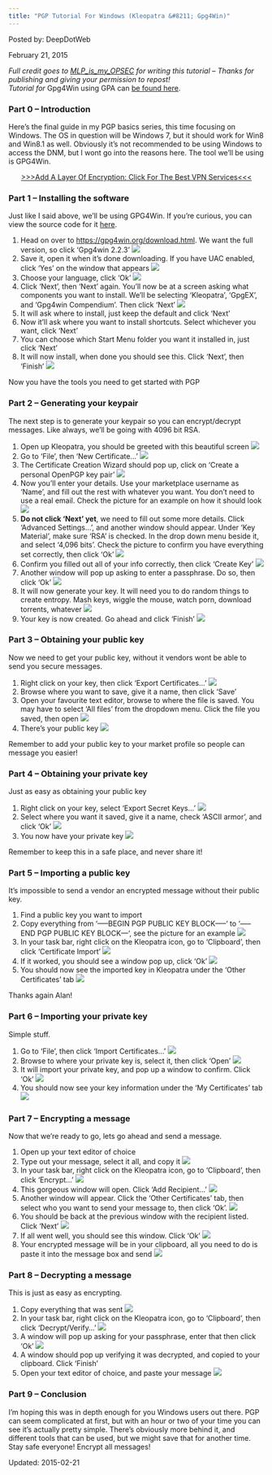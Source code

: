 ```yaml
---
title: "PGP Tutorial For Windows (Kleopatra &#8211; Gpg4Win)"
---
```



Posted by: DeepDotWeb 

<span>February 21, 2015</span>


<div class="usertext-body may-blank-within md-container">
<div class="md">
<p><em>Full credit goes to <a href="http://www.reddit.com/user/MLP_is_my_OPSEC">MLP_is_my_OPSEC</a> for writing this tutorial – Thanks for publishing and giving your permission to repost!<br />
    Tutorial for </em>Gpg4Win using GPA can <a href="/2013/11/11/pgp-tutorial-for-newbs-gpg4win/" target="_blank">be found here</a>.</p>
<h3>Part 0 – Introduction</h3>
<p>Here&#8217;s the final guide in my PGP basics series, this time focusing on Windows. The OS in question will be Windows 7, but it should work for Win8 and Win8.1 as well. Obviously it&#8217;s not recommended to be using Windows to access the DNM, but I wont go into the reasons here. The tool we&#8217;ll be using is GPG4Win.</p>
<p style="text-align: center;"><a href="/vpn-comparison-chart/">&gt;&gt;&gt;Add A Layer Of Encryption: Click For The Best VPN Services&lt;&lt;&lt;</a></p>
<h3>Part 1 – Installing the software</h3>
<p>Just like I said above, we&#8217;ll be using GPG4Win. If you&#8217;re curious, you can view the source code for it <a href="https://git.gnupg.org/cgi-bin/gitweb.cgi?p=gpg4win.git;a=summary">here</a>.</p>
<ol>
<li>Head on over to <a href="https://gpg4win.org/download.html">https://gpg4win.org/download.html</a>. We want the full version, so click &#8216;Gpg4win 2.2.3&#8217; 

<img src="https://G-I-R.github.io/deepdotweb/imgs/2015/02/iXqHJld1.png">

<li>Save it, open it when it&#8217;s done downloading. If you have UAC enabled, click &#8216;Yes&#8217; on the window that appears 

<img src="https://G-I-R.github.io/deepdotweb/imgs/2015/02/NFVNUCS1.png">

<li>Choose your language, click &#8216;Ok&#8217; 

<img src="https://G-I-R.github.io/deepdotweb/imgs/2015/02/SUJ3aT21.png">

<li>Click &#8216;Next&#8217;, then &#8216;Next&#8217; again. You&#8217;ll now be at a screen asking what components you want to install. We&#8217;ll be selecting &#8216;Kleopatra&#8217;, &#8216;GpgEX&#8217;, and &#8216;Gpg4win Compendium&#8217;. Then click &#8216;Next&#8217; 

<img src="https://G-I-R.github.io/deepdotweb/imgs/2015/02/oNLB4Kk1.png">

<li>It will ask where to install, just keep the default and click &#8216;Next&#8217;</li>
<li>Now it&#8217;ll ask where you want to install shortcuts. Select whichever you want, click &#8216;Next&#8217;</li>
<li>You can choose which Start Menu folder you want it installed in, just click &#8216;Next&#8217;</li>
<li>It will now install, when done you should see this. Click &#8216;Next&#8217;, then &#8216;Finish&#8217; 

<img src="https://G-I-R.github.io/deepdotweb/imgs/2015/02/RYUfaj41.png">

</ol>
<p>Now you have the tools you need to get started with PGP</p>
<h3>Part 2 – Generating your keypair</h3>
<p>The next step is to generate your keypair so you can encrypt/decrypt messages. Like always, we&#8217;ll be going with 4096 bit RSA.</p>
<ol>
<li>Open up Kleopatra, you should be greeted with this beautiful screen 

<img src="https://G-I-R.github.io/deepdotweb/imgs/2015/02/5i6tnlr1.png">

<li>Go to &#8216;File&#8217;, then &#8216;New Certificate&#8230;&#8217; 

<img src="https://G-I-R.github.io/deepdotweb/imgs/2015/02/u069Ntb1.png">

<li>The Certificate Creation Wizard should pop up, click on &#8216;Create a personal OpenPGP key pair&#8217; 

<img src="https://G-I-R.github.io/deepdotweb/imgs/2015/02/oVaws0J1.png">

<li>Now you&#8217;ll enter your details. Use your marketplace username as &#8216;Name&#8217;, and fill out the rest with whatever you want. You don&#8217;t need to use a real email. Check the picture for an example on how it should look 

<img src="https://G-I-R.github.io/deepdotweb/imgs/2015/02/xJFjFGx1.png">

<li><strong>Do not click &#8216;Next&#8217; yet</strong>, we need to fill out some more details. Click &#8216;Advanced Settings&#8230;&#8217;, and another window should appear. Under &#8216;Key Material&#8217;, make sure &#8216;RSA&#8217; is checked. In the drop down menu beside it, and select &#8216;4,096 bits&#8217;. Check the picture to confirm you have everything set correctly, then click &#8216;Ok&#8217; 

<img src="https://G-I-R.github.io/deepdotweb/imgs/2015/02/dcOihQG1.png">

<li>Confirm you filled out all of your info correctly, then click &#8216;Create Key&#8217; 

<img src="https://G-I-R.github.io/deepdotweb/imgs/2015/02/hUIQgMb1.png">

<li>Another window will pop up asking to enter a passphrase. Do so, then click &#8216;Ok&#8217; 

<img src="https://G-I-R.github.io/deepdotweb/imgs/2015/02/kIPFAQF1.png">

<li>It will now generate your key. It will need you to do random things to create entropy. Mash keys, wiggle the mouse, watch porn, download torrents, whatever 

<img src="https://G-I-R.github.io/deepdotweb/imgs/2015/02/p8vJdbN1.png">

<li>Your key is now created. Go ahead and click &#8216;Finish&#8217; 

<img src="https://G-I-R.github.io/deepdotweb/imgs/2015/02/1SRNdt61.png">

</ol>
<h3>Part 3 – Obtaining your public key</h3>
<p>Now we need to get your public key, without it vendors wont be able to send you secure messages.</p>
<ol>
<li>Right click on your key, then click &#8216;Export Certificates&#8230;&#8217; 

<img src="https://G-I-R.github.io/deepdotweb/imgs/2015/02/h86y7Le1.png">

<li>Browse where you want to save, give it a name, then click &#8216;Save&#8217;</li>
<li>Open your favourite text editor, browse to where the file is saved. You may have to select &#8216;All files&#8217; from the dropdown menu. Click the file you saved, then open 

<img src="https://G-I-R.github.io/deepdotweb/imgs/2015/02/XIFqJy81.png">

<li>There&#8217;s your public key 

<img src="https://G-I-R.github.io/deepdotweb/imgs/2015/02/gJK0c9S1.png">

</ol>
<p>Remember to add your public key to your market profile so people can message you easier!</p>
<h3>Part 4 – Obtaining your private key</h3>
<p>Just as easy as obtaining your public key</p>
<ol>
<li>Right click on your key, select &#8216;Export Secret Keys&#8230;&#8217; 

<img src="https://G-I-R.github.io/deepdotweb/imgs/2015/02/KBWbUBC1.png">

<li>Select where you want it saved, give it a name, check &#8216;ASCII armor&#8217;, and click &#8216;Ok&#8217; 

<img src="https://G-I-R.github.io/deepdotweb/imgs/2015/02/d4MPQKB1.png">

<li>You now have your private key 

<img src="https://G-I-R.github.io/deepdotweb/imgs/2015/02/M4osyVS1.png">

</ol>
<p>Remember to keep this in a safe place, and never share it!</p>
<h3>Part 5 – Importing a public key</h3>
<p>It&#8217;s impossible to send a vendor an encrypted message without their public key.</p>
<ol>
<li>Find a public key you want to import</li>
<li>Copy everything from &#8216;&#8212;&#8211;BEGIN PGP PUBLIC KEY BLOCK&#8212;&#8211;&#8216; to &#8216;&#8212;&#8211;END PGP PUBLIC KEY BLOCK&#8212;&#8216;, see the picture for an example 

<img src="https://G-I-R.github.io/deepdotweb/imgs/2015/02/69UnFPR1.png">

<li>In your task bar, right click on the Kleopatra icon, go to &#8216;Clipboard&#8217;, then click &#8216;Certificate Import&#8217; 

<img src="https://G-I-R.github.io/deepdotweb/imgs/2015/02/UG15ss61.png">

<li>If it worked, you should see a window pop up, click &#8216;Ok&#8217; 

<img src="https://G-I-R.github.io/deepdotweb/imgs/2015/02/J9kQIQB1.png">

<li>You should now see the imported key in Kleopatra under the &#8216;Other Certificates&#8217; tab 

<img src="https://G-I-R.github.io/deepdotweb/imgs/2015/02/2G438Pi1.png">

</ol>
<p>Thanks again Alan!</p>
<h3>Part 6 – Importing your private key</h3>
<p>Simple stuff.</p>
<ol>
<li>Go to &#8216;File&#8217;, then click &#8216;Import Certificates&#8230;&#8217; 

<img src="https://G-I-R.github.io/deepdotweb/imgs/2015/02/hHDqxpO1.png">

<li>Browse to where your private key is, select it, then click &#8216;Open&#8217; 

<img src="https://G-I-R.github.io/deepdotweb/imgs/2015/02/Qq8OmEn1.png">

<li>It will import your private key, and pop up a window to confirm. Click &#8216;Ok&#8217; 

<img src="https://G-I-R.github.io/deepdotweb/imgs/2015/02/m6YsDUv1.png">

<li>You should now see your key information under the &#8216;My Certificates&#8217; tab 

<img src="https://G-I-R.github.io/deepdotweb/imgs/2015/02/SyPzPmp1.png">

</ol>
<h3>Part 7 – Encrypting a message</h3>
<p>Now that we&#8217;re ready to go, lets go ahead and send a message.</p>
<ol>
<li>Open up your text editor of choice</li>
<li>Type out your message, select it all, and copy it 

<img src="https://G-I-R.github.io/deepdotweb/imgs/2015/02/fpsVEX21.png">

<li>In your task bar, right click on the Kleopatra icon, go to &#8216;Clipboard&#8217;, then click &#8216;Encrypt&#8230;&#8217; 

<img src="https://G-I-R.github.io/deepdotweb/imgs/2015/02/jSeuc6p1.png">

<li>This gorgeous window will open. Click &#8216;Add Recipient&#8230;&#8217; 

<img src="https://G-I-R.github.io/deepdotweb/imgs/2015/02/xmzkSvm1.png">

<li>Another window will appear. Click the &#8216;Other Certificates&#8217; tab, then select who you want to send your message to, then click &#8216;Ok&#8217;. 

<img src="https://G-I-R.github.io/deepdotweb/imgs/2015/02/88SqUA21.png">

<li>You should be back at the previous window with the recipient listed. Click &#8216;Next&#8217; 

<img src="https://G-I-R.github.io/deepdotweb/imgs/2015/02/g4qk0H61.png">

<li>If all went well, you should see this window. Click &#8216;Ok&#8217; 

<img src="https://G-I-R.github.io/deepdotweb/imgs/2015/02/jnIS7Wo1.png">

<li>Your encrypted message will be in your clipboard, all you need to do is paste it into the message box and send 

<img src="https://G-I-R.github.io/deepdotweb/imgs/2015/02/hrQ9tb01.png">

</ol>
<h3>Part 8 – Decrypting a message</h3>
<p>This is just as easy as encrypting.</p>
<ol>
<li>Copy everything that was sent 

<img src="https://G-I-R.github.io/deepdotweb/imgs/2015/02/aj50dmL1.png">

<li>In your task bar, right click on the Kleopatra icon, go to &#8216;Clipboard&#8217;, then click &#8216;Decrypt/Verify&#8230;&#8217; 

<img src="https://G-I-R.github.io/deepdotweb/imgs/2015/02/T8lqyCo1.png">

<li>A window will pop up asking for your passphrase, enter that then click &#8216;Ok&#8217; 

<img src="https://G-I-R.github.io/deepdotweb/imgs/2015/02/yj6ciCG1.png">

<li>A window should pop up verifying it was decrypted, and copied to your clipboard. Click &#8216;Finish&#8217;</li>
<li>Open your text editor of choice, and paste your message 

<img src="https://G-I-R.github.io/deepdotweb/imgs/2015/02/ENJY7tp1.png">

</ol>
<h3>Part 9 – Conclusion</h3>
<p>I&#8217;m hoping this was in depth enough for you Windows users out there. PGP can seem complicated at first, but with an hour or two of your time you can see it&#8217;s actually pretty simple. There&#8217;s obviously more behind it, and different tools that can be used, but we might save that for another time. Stay safe everyone! Encrypt all messages!</p>

Updated: 2015-02-21